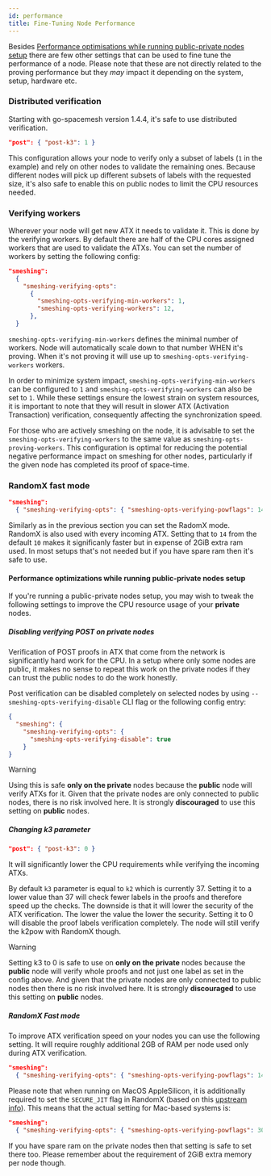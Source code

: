 ```yaml
---
id: performance
title: Fine-Tuning Node Performance
---
```


Besides [Performance optimisations while running public-private nodes setup](#performance-optimisations-while-running-public-private-nodes-setup) there are few other settings that can be used to fine tune the performance of a node.
Please note that these are not directly related to the proving performance but they _may_ impact it depending on the system, setup, hardware etc.

### Distributed verification

Starting with go-spacemesh version 1.4.4, it's safe to use distributed verification.

```json
"post": { "post-k3": 1 }
```

This configuration allows your node to verify only a subset of labels (`1` in the example) and rely on other nodes to validate the remaining ones. Because different nodes will pick up different subsets of labels with the requested size, it's also safe to enable this on public nodes to limit the CPU resources needed.

### Verifying workers

Wherever your node will get new ATX it needs to validate it. This is done by the verifying workers. By default there are half of the CPU cores assigned workers that are used to validate the ATXs. You can set the number of workers by setting the following config:

```json
"smeshing":
  {
    "smeshing-verifying-opts":
      {
        "smeshing-opts-verifying-min-workers": 1,
        "smeshing-opts-verifying-workers": 12,
      },
  }
```

`smeshing-opts-verifying-min-workers` defines the minimal number of workers. Node will automatically scale down to that number WHEN it's proving. When it's not proving it will use up to `smeshing-opts-verifying-workers` workers.

In order to minimize system impact, `smeshing-opts-verifying-min-workers` can be configured to `1` and `smeshing-opts-verifying-workers` can also be set to `1`. While these settings ensure the lowest strain on system resources, it is important to note that they will result in slower ATX (Activation Transaction) verification, consequently affecting the synchronization speed.

For those who are actively smeshing on the node, it is advisable to set the `smeshing-opts-verifying-workers` to the same value as `smeshing-opts-proving-workers`. This configuration is optimal for reducing the potential negative performance impact on smeshing for other nodes, particularly if the given node has completed its proof of space-time.

### RandomX fast mode

```json
"smeshing":
  { "smeshing-verifying-opts": { "smeshing-opts-verifying-powflags": 14 } }
```

Similarly as in the previous section you can set the RadomX mode. RandomX is also used with every incoming ATX. Setting that to `14` from the default `10` makes it significanly faster but in expense of 2GiB extra ram used. In most setups that's not needed but if you have spare ram then it's safe to use.

#### Performance optimizations while running public-private nodes setup

If you're running a public-private nodes setup, you may wish to tweak the following settings to improve the CPU resource usage of your **private** nodes.

##### Disabling verifying POST on private nodes

Verification of POST proofs in ATX that come from the network is significantly hard work for the CPU. In a setup where only some nodes are public, it makes no sense to repeat this work on the private nodes if they can trust the public nodes to do the work honestly.

Post verification can be disabled completely on selected nodes by using `--smeshing-opts-verifying-disable` CLI flag or the following config entry:

```json
{
  "smeshing": {
    "smeshing-verifying-opts": {
      "smeshing-opts-verifying-disable": true
    }
}
```

> [!WARNING]
> Using this is safe **only on the private** nodes because the **public** node will verify ATXs for it. Given that the private nodes are only connected to public nodes, there is no risk involved here. It is strongly **discouraged** to use this setting on **public** nodes.

##### Changing k3 parameter

```json
"post": { "post-k3": 0 }
```

It will significantly lower the CPU requirements while verifying the incoming ATXs.

By default `k3` parameter is equal to `k2` which is currently 37. Setting it to a lower value than 37 will check fewer labels in the proofs and therefore speed up the checks. The downside is that it will lower the security of the ATX verification. The lower the value the lower the security. Setting it to 0 will disable the proof labels verification completely. The node will still verify the k2pow with RandomX though.

> [!WARNING]
> Setting k3 to 0 is safe to use on **only on the private** nodes because the **public** node will verify whole proofs and not just one label as set in the config above. And given that the private nodes are only connected to public nodes then there is no risk involved here. It is strongly **discouraged** to use this setting on **public** nodes.

##### RandomX Fast mode

To improve ATX verification speed on your nodes you can use the following setting. It will require roughly additional 2GB of RAM per node used only during ATX verification.

```json
"smeshing":
  { "smeshing-verifying-opts": { "smeshing-opts-verifying-powflags": 14 } }
```

Please note that when running on MacOS AppleSilicon, it is additionally required to set the `SECURE_JIT` flag in RandomX (based on this [upstream info](https://github.com/tevador/RandomX/issues/293)). This means that the actual setting for Mac-based systems is:

```json
"smeshing":
  { "smeshing-verifying-opts": { "smeshing-opts-verifying-powflags": 30 } }
```


If you have spare ram on the private nodes then that setting is safe to set there too. Please remember about the requirement of 2GiB extra memory per node though.
